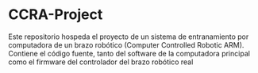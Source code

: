 # CCRA-Project
Este repositorio hospeda el proyecto de un sistema de entranamiento por computadora de un brazo robótico (Computer Controlled Robotic ARM). Contiene el código fuente, tanto del software de la computadora principal como el firmware del controlador del brazo robótico real
